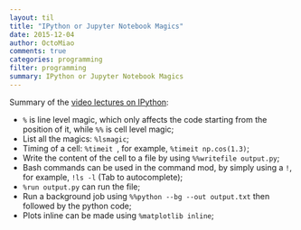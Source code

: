 ```yaml
---
layout: til
title: "IPython or Jupyter Notebook Magics"
date: 2015-12-04
author: OctoMiao
comments: true
categories: programming
filter: programming
summary: IPython or Jupyter Notebook Magics
---
```


Summary of the [video lectures on IPython](https://www.udemy.com/get-started-with-the-ipython-notebook/learn/#/lecture/1077138):

* `%` is line level magic, which only affects the code starting from the position of it, while `%%` is cell level magic;
* List all the magics: `%lsmagic`;
* Timing of a cell: `%timeit `, for example, `%timeit np.cos(1.3)`;
* Write the content of the cell to a file by using `%%writefile output.py`;
* Bash commands can be used in the command mod, by simply using a `!`, for example, `!ls -l` (Tab to autocomplete);
* `%run output.py` can run the file;
* Run a background job using `%%python --bg --out output.txt` then followed by the python code;
* Plots inline can be made using `%matplotlib inline`;
